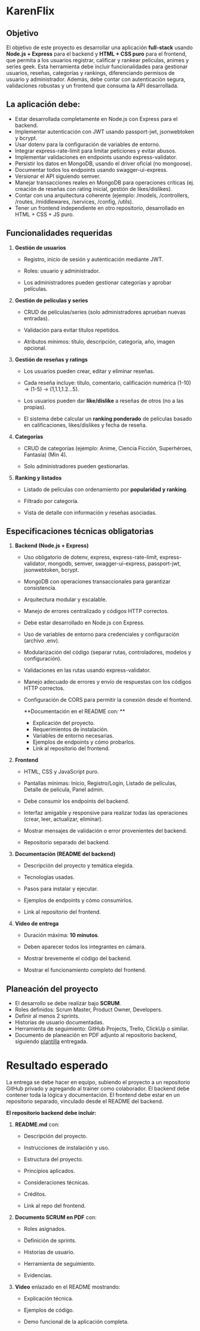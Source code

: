 # KarenFlix

## **Objetivo**

El objetivo de este proyecto es desarrollar una aplicación **full-stack** usando **Node.js + Express** para el backend y **HTML + CSS puro** para el frontend, que permita a los usuarios registrar, calificar y rankear películas, animes y series geek. Esta herramienta debe incluir funcionalidades para gestionar usuarios, reseñas, categorías y rankings, diferenciando permisos de usuario y administrador. Además, debe contar con autenticación segura, validaciones robustas y un frontend que consuma la API desarrollada.



## La aplicación debe:

- Estar desarrollada completamente en Node.js con Express para el backend.
- Implementar autenticación con JWT usando passport-jwt, jsonwebtoken y bcrypt.
- Usar dotenv para la configuración de variables de entorno.
- Integrar express-rate-limit para limitar peticiones y evitar abusos.
- Implementar validaciones en endpoints usando express-validator.
- Persistir los datos en MongoDB, usando el driver oficial (no mongoose).
- Documentar todos los endpoints usando swagger-ui-express.
- Versionar el API siguiendo semver.
- Manejar transacciones reales en MongoDB para operaciones críticas (ej. creación de reseñas con rating inicial, gestión de likes/dislikes).
- Contar con una arquitectura coherente (ejemplo: /models, /controllers, /routes, /middlewares, /services, /config, /utils).
- Tener un frontend independiente en otro repositorio, desarrollado en HTML + CSS + JS puro.

## **Funcionalidades requeridas**

1. **Gestión de usuarios**

   - Registro, inicio de sesión y autenticación mediante JWT.

   - Roles: usuario y administrador.

   - Los administradores pueden gestionar categorías y aprobar películas.

1. **Gestión de películas y series**

   - CRUD de películas/series (solo administradores aprueban nuevas entradas).

   - Validación para evitar títulos repetidos.

   - Atributos mínimos: título, descripción, categoría, año, imagen opcional.

1. **Gestión de reseñas y ratings**

   - Los usuarios pueden crear, editar y eliminar reseñas.

   - Cada reseña incluye: título, comentario, calificación numérica (1-10) -> (1-5) -> (1,1.1,1.2...5).

   - Los usuarios pueden dar **like/dislike** a reseñas de otros (no a las propias).

   - El sistema debe calcular un **ranking ponderado** de películas basado en calificaciones, likes/dislikes y fecha de reseña.

1. **Categorías**

   - CRUD de categorías (ejemplo: Anime, Ciencia Ficción, Superhéroes, Fantasía) (Min 4).

   - Solo administradores pueden gestionarlas.

1. **Ranking y listados**

   - Listado de películas con ordenamiento por **popularidad y ranking**.

   - Filtrado por categoría.

   - Vista de detalle con información y reseñas asociadas.



## **Especificaciones técnicas obligatorias**

1. **Backend (Node.js + Express)**

   - Uso obligatorio de dotenv, express, express-rate-limit, express-validator, mongodb, semver, swagger-ui-express, passport-jwt, jsonwebtoken, bcrypt.

   - MongoDB con operaciones transaccionales para garantizar consistencia.

   - Arquitectura modular y escalable.

   - Manejo de errores centralizado y códigos HTTP correctos.

   - Debe estar desarrollado en Node.js con Express.

   - Uso de variables de entorno para credenciales y configuración (archivo .env).

   - Modularización del código (separar rutas, controladores, modelos y configuración).

   - Validaciones en las rutas usando express-validator.

   - Manejo adecuado de errores y envío de respuestas con los códigos HTTP correctos.

   - Configuración de CORS para permitir la conexión desde el frontend.

     **Documentación en el README con: ** 

     - Explicación del proyecto.
     - Requerimientos de instalación.
     - Variables de entorno necesarias.
     - Ejemplos de endpoints y cómo probarlos.
     - Link al repositorio del frontend.

1. **Frontend**

   - HTML, CSS y JavaScript puro.

   - Pantallas mínimas: Inicio, Registro/Login, Listado de películas, Detalle de película, Panel admin.

   - Debe consumir los endpoints del backend.

   - Interfaz amigable y responsive para realizar todas las operaciones (crear, leer, actualizar, eliminar).

   - Mostrar mensajes de validación o error provenientes del backend.

   - Repositorio separado del backend.

1. **Documentación (README del backend)**

   - Descripción del proyecto y temática elegida.

   - Tecnologías usadas.

   - Pasos para instalar y ejecutar.

   - Ejemplos de endpoints y cómo consumirlos.

   - Link al repositorio del frontend.

1. **Video de entrega**

   - Duración máxima: **10 minutos**.

   - Deben aparecer todos los integrantes en cámara.

   - Mostrar brevemente el código del backend.

   - Mostrar el funcionamiento completo del frontend.



## **Planeación del proyecto**

- El desarrollo se debe realizar bajo **SCRUM**.
- Roles definidos: Scrum Master, Product Owner, Developers.
- Definir al menos 2 sprints.
- Historias de usuario documentadas.
- Herramienta de seguimiento: GitHub Projects, Trello, ClickUp o similar.
- Documento de planeación en PDF adjunto al repositorio backend, siguiendo [plantilla](https://docs.google.com/document/d/1cd2HSFAX7DXmJsEk88fRRDa8tz1qB3G1/edit?usp=sharing&ouid=109899919350798549476&rtpof=true&sd=true) entregada.



# Resultado esperado

La entrega se debe hacer en equipo, subiendo el proyecto a un repositorio GitHub privado y agregando al trainer como colaborador. El backend debe contener toda la lógica y documentación. El frontend debe estar en un repositorio separado, vinculado desde el README del backend.



**El repositorio backend debe incluir:**

1. **README.md** con:

   - Descripción del proyecto.

   - Instrucciones de instalación y uso.

   - Estructura del proyecto.

   - Principios aplicados.

   - Consideraciones técnicas.

   - Créditos.

   - Link al repo del frontend.

1. **Documento SCRUM en PDF** con:

   - Roles asignados.

   - Definición de sprints.

   - Historias de usuario.

   - Herramienta de seguimiento.

   - Evidencias.

1. **Video** enlazado en el README mostrando:

   - Explicación técnica.

   - Ejemplos de código.

   - Demo funcional de la aplicación completa.
